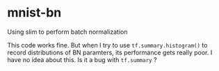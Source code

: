 # mnist-bn
Using slim to perform batch normalization

This code works fine. But when I try to use `tf.summary.histogram()` to record distributions of BN paramters, its performance gets really poor. I have no idea about this. Is it a bug with `tf.summary` ?

